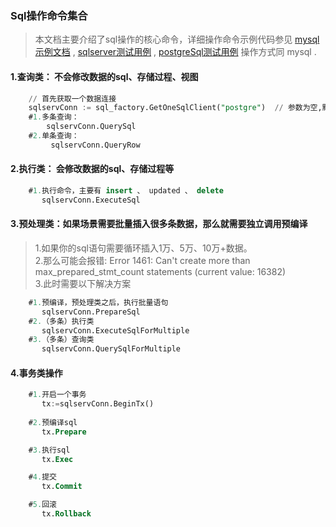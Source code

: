 ### Sql操作命令集合  
>本文档主要介绍了sql操作的核心命令，详细操作命令示例代码参见 [mysql示例文档](../app/model/test.go) ,  [sqlserver测试用例](../test/db_sqlserver_test.go) , [postgreSql测试用例](../test/db_postgresql_test.go) 操作方式同 mysql .      

#### 1.查询类： 不会修改数据的sql、存储过程、视图
```sql
    // 首先获取一个数据连接
    sqlservConn := sql_factory.GetOneSqlClient("postgre")  // 参数为空,默认就是mysql驱动,您还可以传递 sqlserver 、 postgresql 参数获取对应数据库的一个连接.
    #1.多条查询： 
        sqlservConn.QuerySql
    #2.单条查询： 
         sqlservConn.QueryRow
```

#### 2.执行类： 会修改数据的sql、存储过程等  
```sql
    #1.执行命令，主要有 insert 、 updated 、 delete   
       sqlservConn.ExecuteSql
```       

#### 3.预处理类：如果场景需要批量插入很多条数据，那么就需要独立调用预编译
>   1.如果你的sql语句需要循环插入1万、5万、10万+数据。  
>   2.那么可能会报错:  Error 1461: Can't create more than max_prepared_stmt_count statements (current value: 16382)  
>   3.此时需要以下解决方案  
```sql
    #1.预编译，预处理类之后，执行批量语句
       sqlservConn.PrepareSql
    #2.（多条）执行类
       sqlservConn.ExecuteSqlForMultiple
    #3.（多条）查询类
       sqlservConn.QuerySqlForMultiple    
```        

#### 4.事务类操作
```sql
    #1.开启一个事务
       tx:=sqlservConn.BeginTx()
    
    #2.预编译sql
       tx.Prepare

    #3.执行sql
       tx.Exec

    #4.提交
       tx.Commit

    #5.回滚
       tx.Rollback         
``` 
  